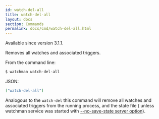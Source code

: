 ```yaml
---
id: watch-del-all
title: watch-del-all
layout: docs
section: Commands
permalink: docs/cmd/watch-del-all.html
---
```


Available since version 3.1.1.

Removes all watches and associated triggers.

From the command line:

```bash
$ watchman watch-del-all
```

JSON:

```json
["watch-del-all"]
```

Analogous to the `watch-del` this command will remove all watches and
associated triggers from the running process, and the state file (
unless watchman service was started with
[--no-save-state server option](
/watchman/docs/cli-options.html#server-options)).
